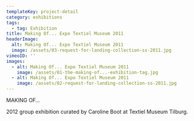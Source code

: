 ```yaml
---
templateKey: project-detail
category: exhibitions
tags:
  - tag: Exhibition
title: Making Of... Expo Textiel Museum 2011
headerImage:
  alt: Making Of... Expo Textiel Museum 2011
  image: /assets/03-request-for-landing-collection-ss-2011.jpg
vimeoID: ''
images:
  - alt: Making Of... Expo Textiel Museum 2011
    image: /assets/01-the-making-of...-exhibition-tag.jpg
  - alt: Making Of... Expo Textiel Museum 2011
    image: /assets/02-request-for-landing-collection-ss-2011.jpg
---
```


MAKING OF…

2012 group exhibition curated by Caroline Boot at Textiel Museum Tilburg.
